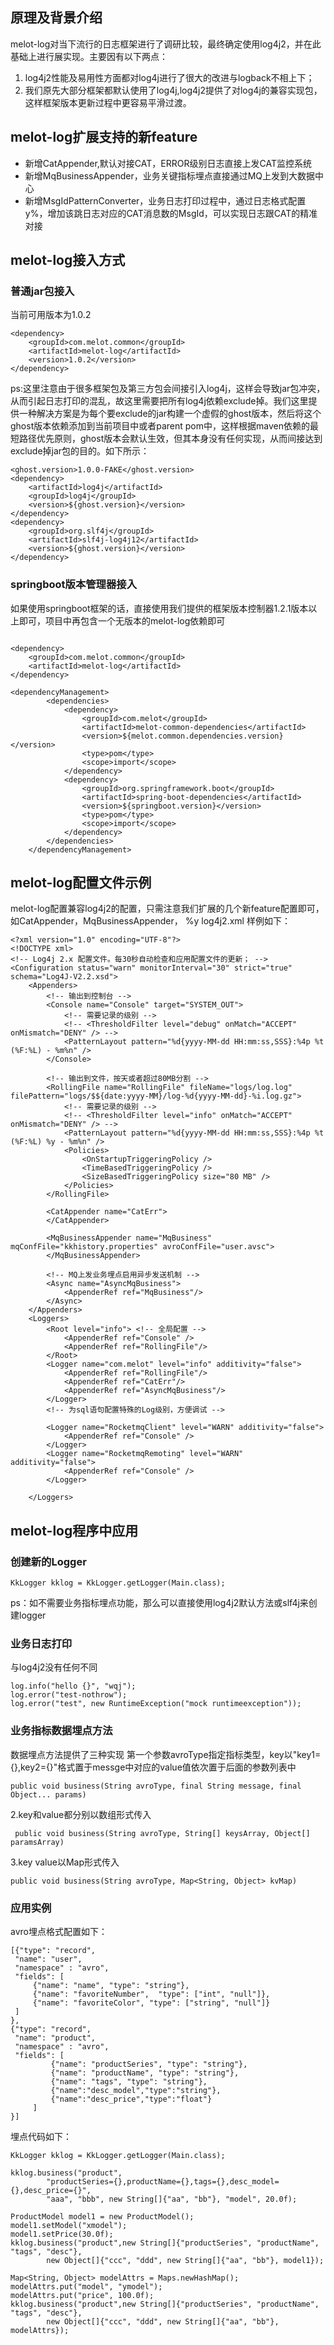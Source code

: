## 原理及背景介绍
  melot-log对当下流行的日志框架进行了调研比较，最终确定使用log4j2，并在此基础上进行展实现。主要因有以下两点：
1. log4j2性能及易用性方面都对log4j进行了很大的改进与logback不相上下；
2. 我们原先大部分框架都默认使用了log4j,log4j2提供了对log4j的兼容实现包，这样框架版本更新过程中更容易平滑过渡。

## melot-log扩展支持的新feature
- 新增CatAppender,默认对接CAT，ERROR级别日志直接上发CAT监控系统
- 新增MqBusinessAppender，业务关键指标埋点直接通过MQ上发到大数据中心
- 新增MsgIdPatternConverter，业务日志打印过程中，通过日志格式配置y%，增加该跳日志对应的CAT消息数的MsgId，可以实现日志跟CAT的精准对接

## melot-log接入方式

### 普通jar包接入
当前可用版本为1.0.2

```
<dependency>
    <groupId>com.melot.common</groupId>
    <artifactId>melot-log</artifactId>
    <version>1.0.2</version>
</dependency>
```
ps:这里注意由于很多框架包及第三方包会间接引入log4j，这样会导致jar包冲突，从而引起日志打印的混乱，故这里需要把所有log4j依赖exclude掉。我们这里提供一种解决方案是为每个要exclude的jar构建一个虚假的ghost版本，然后将这个ghost版本依赖添加到当前项目中或者parent pom中，这样根据maven依赖的最短路径优先原则，ghost版本会默认生效，但其本身没有任何实现，从而间接达到exclude掉jar包的目的。如下所示：


```
<ghost.version>1.0.0-FAKE</ghost.version>
<dependency>
	<artifactId>log4j</artifactId>
	<groupId>log4j</groupId>
	<version>${ghost.version}</version>
</dependency>
<dependency>
	<groupId>org.slf4j</groupId>
	<artifactId>slf4j-log4j12</artifactId>
	<version>${ghost.version}</version>
</dependency>
```


### springboot版本管理器接入
如果使用springboot框架的话，直接使用我们提供的框架版本控制器1.2.1版本以上即可，项目中再包含一个无版本的melot-log依赖即可

```

<dependency>
    <groupId>com.melot.common</groupId>
    <artifactId>melot-log</artifactId>
</dependency>

<dependencyManagement>
		<dependencies>
			<dependency>
				<groupId>com.melot</groupId>
				<artifactId>melot-common-dependencies</artifactId>
				<version>${melot.common.dependencies.version}</version>
				<type>pom</type>
				<scope>import</scope>
			</dependency>
			<dependency>
				<groupId>org.springframework.boot</groupId>
				<artifactId>spring-boot-dependencies</artifactId>
				<version>${springboot.version}</version>
				<type>pom</type>
				<scope>import</scope>
			</dependency>
		</dependencies>
	</dependencyManagement>

```

## melot-log配置文件示例
melot-log配置兼容log4j2的配置，只需注意我们扩展的几个新feature配置即可，如CatAppender，MqBusinessAppender， %y
log4j2.xml 样例如下：

```
<?xml version="1.0" encoding="UTF-8"?>
<!DOCTYPE xml>
<!-- Log4j 2.x 配置文件。每30秒自动检查和应用配置文件的更新； -->
<Configuration status="warn" monitorInterval="30" strict="true" schema="Log4J-V2.2.xsd">
    <Appenders>
        <!-- 输出到控制台 -->
        <Console name="Console" target="SYSTEM_OUT">
            <!-- 需要记录的级别 -->
            <!-- <ThresholdFilter level="debug" onMatch="ACCEPT" onMismatch="DENY" /> -->
            <PatternLayout pattern="%d{yyyy-MM-dd HH:mm:ss,SSS}:%4p %t (%F:%L) - %m%n" />
        </Console>

        <!-- 输出到文件，按天或者超过80MB分割 -->
        <RollingFile name="RollingFile" fileName="logs/log.log"  filePattern="logs/$${date:yyyy-MM}/log-%d{yyyy-MM-dd}-%i.log.gz">
            <!-- 需要记录的级别 -->
            <!-- <ThresholdFilter level="info" onMatch="ACCEPT" onMismatch="DENY" /> -->
            <PatternLayout pattern="%d{yyyy-MM-dd HH:mm:ss,SSS}:%4p %t (%F:%L) %y - %m%n" />
            <Policies>
                <OnStartupTriggeringPolicy />
                <TimeBasedTriggeringPolicy />
                <SizeBasedTriggeringPolicy size="80 MB" />
            </Policies>
        </RollingFile>

        <CatAppender name="CatErr">
        </CatAppender>

        <MqBusinessAppender name="MqBusiness" mqConfFile="kkhistory.properties" avroConfFile="user.avsc">
        </MqBusinessAppender>
        
        <!-- MQ上发业务埋点启用异步发送机制 -->
        <Async name="AsyncMqBusiness">
            <AppenderRef ref="MqBusiness"/>
        </Async>
    </Appenders>
    <Loggers>
        <Root level="info"> <!-- 全局配置 -->
            <AppenderRef ref="Console" />
            <AppenderRef ref="RollingFile"/>
        </Root>
        <Logger name="com.melot" level="info" additivity="false">
            <AppenderRef ref="RollingFile"/>
            <AppenderRef ref="CatErr"/>
            <AppenderRef ref="AsyncMqBusiness"/>
        </Logger>
        <!-- 为sql语句配置特殊的Log级别，方便调试 -->

        <Logger name="RocketmqClient" level="WARN" additivity="false">
            <AppenderRef ref="Console" />
        </Logger>
        <Logger name="RocketmqRemoting" level="WARN" additivity="false">
            <AppenderRef ref="Console" />
        </Logger>

    </Loggers>

```
## melot-log程序中应用
### 创建新的Logger

```
KkLogger kklog = KkLogger.getLogger(Main.class);
```
ps：如不需要业务指标埋点功能，那么可以直接使用log4j2默认方法或slf4j来创建logger

### 业务日志打印
与log4j2没有任何不同

```
log.info("hello {}", "wqj");
log.error("test-nothrow");
log.error("test", new RuntimeException("mock runtimeexception"));
```
### 业务指标数据埋点方法
数据埋点方法提供了三种实现
第一个参数avroType指定指标类型，key以"key1={},key2={}"格式置于messge中对应的value值依次置于后面的参数列表中
```
public void business(String avroType, final String message, final Object... params) 
```
2.key和value都分别以数组形式传入

```
 public void business(String avroType, String[] keysArray, Object[] paramsArray)
```
3.key value以Map形式传入

```
public void business(String avroType, Map<String, Object> kvMap)
```
### 应用实例
  avro埋点格式配置如下：
  
```
[{"type": "record",
 "name": "user",
 "namespace" : "avro",
 "fields": [
     {"name": "name", "type": "string"},
     {"name": "favoriteNumber",  "type": ["int", "null"]},
     {"name": "favoriteColor", "type": ["string", "null"]}
 ]
},
{"type": "record",
 "name": "product",
 "namespace" : "avro",
 "fields": [
         {"name": "productSeries", "type": "string"},
         {"name": "productName", "type": "string"},
         {"name": "tags", "type": "string"},
         {"name":"desc_model","type":"string"},
         {"name":"desc_price","type":"float"}
     ]
}]
```
埋点代码如下：

```
KkLogger kklog = KkLogger.getLogger(Main.class);

kklog.business("product",
        "productSeries={},productName={},tags={},desc_model={},desc_price={}",
        "aaa", "bbb", new String[]{"aa", "bb"}, "model", 20.0f);

ProductModel model1 = new ProductModel();
model1.setModel("xmodel");
model1.setPrice(30.0f);
kklog.business("product",new String[]{"productSeries", "productName", "tags", "desc"},
        new Object[]{"ccc", "ddd", new String[]{"aa", "bb"}, model1});

Map<String, Object> modelAttrs = Maps.newHashMap();
modelAttrs.put("model", "ymodel");
modelAttrs.put("price", 100.0f);
kklog.business("product",new String[]{"productSeries", "productName", "tags", "desc"},
        new Object[]{"ccc", "ddd", new String[]{"aa", "bb"}, modelAttrs});
```










